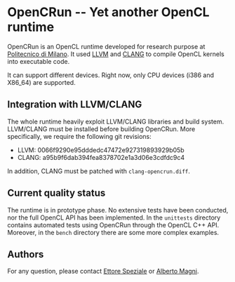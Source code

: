 
OpenCRun -- Yet another OpenCL runtime
======================================

OpenCRun is an OpenCL runtime developed for research purpose at
[Politecnico di Milano][1]. It used [LLVM][2] and [CLANG][3] to compile OpenCL
kernels into executable code.

It can support different devices. Right now, only CPU devices (i386 and X86_64)
are supported.

Integration with LLVM/CLANG
---------------------------

The whole runtime heavily exploit LLVM/CLANG libraries and build system.
LLVM/CLANG must be installed before building OpenCRun. More specifically, we
require the following git revisions:

* LLVM: 0066f9290e95dddedc47472e927319893929b05b
* CLANG: a95b9f6dab394fea8378702e1a3d06e3cdfdc9c4

In addition, CLANG must be patched with `clang-opencrun.diff`.

Current quality status
----------------------

The runtime is in prototype phase. No extensive tests have been conducted, nor
the full OpenCL API has been implemented. In the `unittests` directory contains
automated tests using OpenCRun through the OpenCL C++ API. Moreover, in the
`bench` directory there are some more complex examples.

Authors
-------

For any question, please contact [Ettore Speziale][4] or [Alberto Magni][5].

[1]: http://www.polimi.it
[2]: http://www.llvm.org
[3]: http://clang.llvm.org
[4]: mailto:speziale.ettore@gmail.com
[5]: mailto:alberto.magni86@gmail.com

